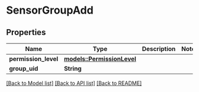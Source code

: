 # SensorGroupAdd

## Properties

Name | Type | Description | Notes
------------ | ------------- | ------------- | -------------
**permission_level** | [**models::PermissionLevel**](PermissionLevel.md) |  | 
**group_uid** | **String** |  | 

[[Back to Model list]](../README.md#documentation-for-models) [[Back to API list]](../README.md#documentation-for-api-endpoints) [[Back to README]](../README.md)


